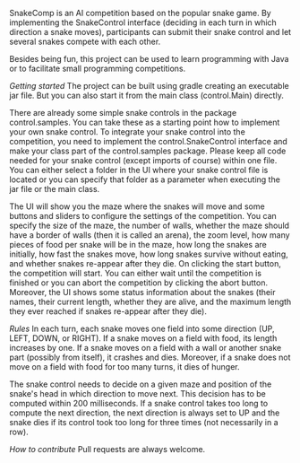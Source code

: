 SnakeComp is an AI competition based on the popular snake game. By implementing 
the SnakeControl interface (deciding in each turn in which direction a snake 
moves), participants can submit their snake control and let several snakes 
compete with each other.

Besides being fun, this project can be used to learn programming with Java or to facilitate small programming 
competitions.

*Getting started*
The project can be built using gradle creating an executable jar file. But you can also start it from the main class 
(control.Main) directly.

There are already some simple snake controls in the package control.samples. You can take these as a starting point how 
to implement your own snake control. To integrate your snake control into the competition, you need to implement the 
control.SnakeControl interface and make your class part of the control.samples package. Please keep all code needed for 
your snake control (except imports of course) within one file. You can either select a folder in the UI where your 
snake control file is located or you can specify that folder as a parameter when executing the jar file or the main 
class.

The UI will show you the maze where the snakes will move and some buttons and sliders to configure the settings of the 
competition. You can specify the size of the maze, the number of walls, whether the maze should have a border of walls 
(then it is called an arena), the zoom level, how many pieces of food per snake will be in the maze, how long the 
snakes are initially, how fast the snakes move, how long snakes survive without eating, and whether snakes re-appear 
after they die. On clicking the start button, the competition will start. You can either wait until the competition is 
finished or you can abort the competition by clicking the abort button. Moreover, the UI shows some status information 
about the snakes (their names, their current length, whether they are alive, and the maximum length they ever reached 
if snakes re-appear after they die).

*Rules*
In each turn, each snake moves one field into some direction (UP, LEFT, DOWN, or RIGHT). If a snake moves on a field 
with food, its length increases by one. If a snake moves on a field with a wall or another snake part (possibly from 
itself), it crashes and dies. Moreover, if a snake does not move on a field with food for too many turns, it dies of 
hunger.

The snake control needs to decide on a given maze and position of the snake's head in which direction to move next. 
This decision has to be computed within 200 milliseconds. If a snake control takes too long to compute the next 
direction, the next direction is always set to UP and the snake dies if its control took too long for three times (not 
necessarily in a row).

*How to contribute*
Pull requests are always welcome.

